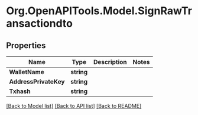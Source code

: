 # Org.OpenAPITools.Model.SignRawTransactiondto

## Properties

Name | Type | Description | Notes
------------ | ------------- | ------------- | -------------
**WalletName** | **string** |  | 
**AddressPrivateKey** | **string** |  | 
**Txhash** | **string** |  | 

[[Back to Model list]](../../README.md#documentation-for-models) [[Back to API list]](../../README.md#documentation-for-api-endpoints) [[Back to README]](../../README.md)

